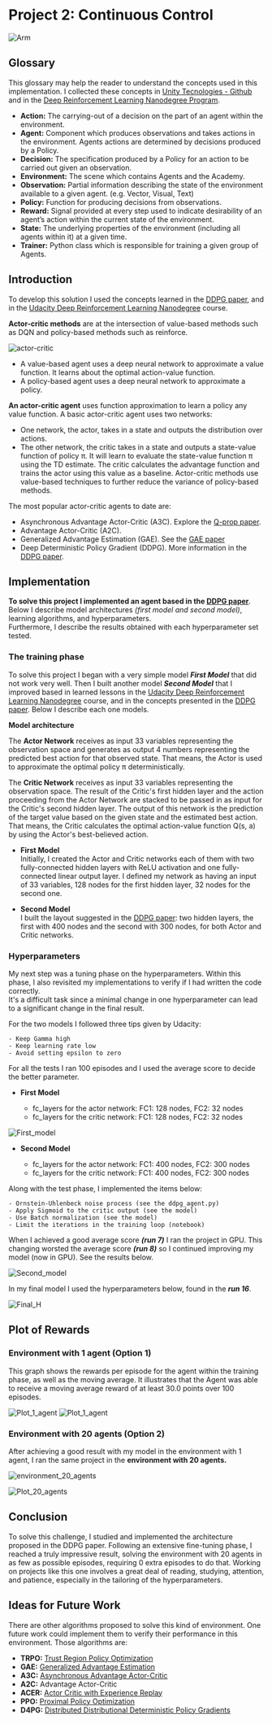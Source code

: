 [//]: # (Image References)

[image1]: https://user-images.githubusercontent.com/10624937/43851024-320ba930-9aff-11e8-8493-ee547c6af349.gif "Arm"
[image2]: ./images/a.png "Packages"
[image3]: ./images/q_table_example.png "MDP"
[image4]: ./images/network.png "Net"
[image5]: ./images/Rewards.png "Rewards"
[image6]: ./images/Hyperparameters.png "Hyper"
[image7]: ./images/loss_function.png "Loss"
[image8]: ./images/Hyper_dqn.png "Hyper_dqn"
[image9]: ./images/Actor_Critic.png "actor-critic"
[image10]: ./images/First_model.png "First_model"
[image11]: ./images/Second_model.png "Second_model"
[image12]: ./images/Plot_1_agent.png "Plot_1_agent"
[image13]: ./images/Plot_20_agents.png "Plot_20_agents"
[image14]: ./images/environment_20_agents.png "environment_20_agents"
[image15]: ./images/environment_1_agent.png "environment_1_agent"
[image16]: ./images/Final_H.png "Final_H"


# Project 2: Continuous Control
![Arm][image1]

## Glossary
This glossary may help the reader to understand the concepts used in this implementation. I collected these concepts in [Unity Tecnologies - Github](https://github.com/Unity-Technologies/ml-agents/blob/master/docs/Glossary.md) and in the [Deep Reinforcement Learning Nanodegree Program](https://www.udacity.com/course/deep-reinforcement-learning-nanodegree--nd893).

- **Action:** The carrying-out of a decision on the part of an agent within the environment.  
- **Agent:** Component which produces observations and takes actions in the environment. Agents actions are determined by decisions produced by a Policy.  
- **Decision:** The specification produced by a Policy for an action to be carried out given an observation.  
- **Environment:** The scene which contains Agents and the Academy.  
- **Observation:** Partial information describing the state of the environment available to a given agent. (e.g. Vector, Visual, Text)  
- **Policy:** Function for producing decisions from observations.  
- **Reward:** Signal provided at every step used to indicate desirability of an agent’s action within the current state of the environment.  
- **State:** The underlying properties of the environment (including all agents within it) at a given time.  
- **Trainer:** Python class which is responsible for training a given group of Agents.  

## Introduction
To develop this solution I used the concepts learned in the [DDPG paper](https://arxiv.org/abs/1509.02971), and in the [Udacity Deep Reinforcement Learning Nanodegree](https://www.udacity.com/course/deep-reinforcement-learning-nanodegree--nd893) course.

**Actor-critic methods** are at the intersection of value-based methods such as DQN and policy-based methods such as reinforce.  

![actor-critic][image9]

- A value-based agent uses a deep neural network to approximate a value function. It learns about the optimal action-value function.  
- A policy-based agent uses a deep neural network to approximate a policy. 

**An actor-critic agent** uses function approximation to learn a policy any value function.
A basic actor-critic agent uses two networks:  
 
- One network, the actor, takes in a state and outputs the distribution over actions.  
- The other network, the critic takes in a state and outputs a state-value function of policy π. It will learn to evaluate the state-value function π using the TD estimate. The critic calculates the advantage function and trains the actor using this value as a baseline. Actor-critic methods use value-based techniques to further reduce the variance of policy-based methods.

The most popular actor-critic agents to date are:  

- Asynchronous Advantage Actor-Critic (A3C). Explore the [Q-prop paper](https://arxiv.org/abs/1611.02247).  
- Advantage Actor-Critic (A2C). 
- Generalized Advantage Estimation (GAE). See the [GAE paper](https://arxiv.org/abs/1506.02438)
- Deep Deterministic Policy Gradient (DDPG). More information in the [DDPG paper](https://arxiv.org/abs/1509.02971).  



## Implementation 

**To solve this project I implemented an agent based in the [DDPG paper](https://arxiv.org/abs/1509.02971)**. Below I describe model architectures _(first model and second model)_, learning algorithms, and  hyperparameters.  
Furthermore, I describe the results obtained with each hyperparameter set tested.

### The training phase

To solve this project I began with a very simple model **_First Model_** that did not work very well. Then I built another model **_Second Model_** that I improved based in learned lessons in the [Udacity Deep Reinforcement Learning Nanodegree](https://www.udacity.com/course/deep-reinforcement-learning-nanodegree--nd893) course, and in the concepts presented in the [DDPG paper](https://arxiv.org/abs/1509.02971). Below I describe each one models.

**Model architecture**

The **Actor Network** receives as input 33 variables representing the observation space and generates as output 4 numbers representing the predicted best action for that observed state. That means, the Actor is used to approximate the optimal policy π deterministically.

The **Critic Network** receives as input 33 variables representing the observation space. The result of the Critic's first hidden layer and the action proceeding from the Actor Network are stacked to be passed in as input for the Critic's second hidden layer.
The output of this network is the prediction of the target value based on the given state and the estimated best action.
That means, the Critic calculates the optimal action-value function Q(s, a) by using the Actor's best-believed action.

- **First Model**  
Initially, I created the Actor and Critic networks each of them with two fully-connected hidden layers with ReLU activation and one fully-connected linear output layer. I defined my network as having an input of 33 variables, 128 nodes for the first hidden layer, 32 nodes for the second one.


- **Second Model**  
I built the layout suggested in the [DDPG paper](https://arxiv.org/abs/1509.02971): two hidden layers, the first with 400 nodes and the second with 300 nodes, for both Actor and Critic networks.


### Hyperparameters
My next step was a tuning phase on the hyperparameters. Within this phase, I also revisited my implementations to verify if I had written the code correctly.  
It's a difficult task since a minimal change in one hyperparameter can lead to a significant change in the final result. 

For the two models I followed three tips given by Udacity:  

	- Keep Gamma high
	- Keep learning rate low
	- Avoid setting epsilon to zero

For all the tests I ran 100 episodes and I used the average score to decide the better parameter.

- **First Model** 

	- fc_layers for the actor network: FC1: 128 nodes, FC2: 32 nodes
	- fc_layers for the critic network: FC1: 128 nodes, FC2: 32 nodes 

![First_model][image10]


- **Second Model**  

	- fc_layers for the actor network: FC1: 400 nodes, FC2: 300 nodes
	- fc_layers for the critic network: FC1: 400 nodes, FC2: 300 nodes

Along with the test phase, I implemented the items below:  

	- Ornstein-Uhlenbeck noise process (see the ddpg_agent.py)
	- Apply Sigmoid to the critic output (see the model)
	- Use Batch normalization (see the model)
	- Limit the iterations in the training loop (notebook)


When I achieved a good average score **_(run 7)_** I ran the project in GPU. This changing worsted the average score **_(run 8)_** so I continued improving my model (now in GPU). See the results below.


![Second_model][image11]  


In my final model I used the hyperparameters below, found in the **_run 16_**.  

![Final_H][image16]  

## Plot of Rewards
### Environment with 1 agent (Option 1)
This graph shows the rewards per episode for the agent within the training phase, as well as the moving average.
It illustrates that the Agent was able to receive a moving average reward of at least 30.0 points over 100 episodes. 

![Plot_1_agent][image15]
![Plot_1_agent][image12]


### Environment with 20 agents (Option 2)
After achieving a good result with my model in the environment with 1 agent, I ran the same project in the **environment with 20 agents.**

![environment_20_agents][image14]  

![Plot_20_agents][image13]

## Conclusion  

To solve this challenge, I studied and implemented the architecture proposed in the DDPG paper.  Following an extensive fine-tuning phase, I reached a truly impressive result, solving the environment with 20 agents in as few as possible episodes, requiring 0 extra episodes to do that.
Working on projects like this one involves a great deal of reading, studying,  attention,  and patience, especially in the tailoring of the hyperparameters.


## Ideas for Future Work
There are other algorithms proposed to solve this kind of environment. One future work could implement them to verify their performance in this environment. Those algorithms are:


- **TRPO:** [Trust Region Policy Optimization](https://arxiv.org/abs/1502.05477)
- **GAE:** [Generalized Advantage Estimation](https://arxiv.org/abs/1506.02438)
- **A3C:** [Asynchronous Advantage Actor-Critic](https://arxiv.org/abs/1602.01783)
- **A2C:** Advantage Actor-Critic
- **ACER:** [Actor Critic with Experience Replay](https://arxiv.org/abs/1611.01224)
- **PPO:** [Proximal Policy Optimization](https://arxiv.org/pdf/1707.06347.pdf)
- **D4PG:** [Distributed Distributional Deterministic Policy Gradients](https://arxiv.org/pdf/1804.08617.pdf)